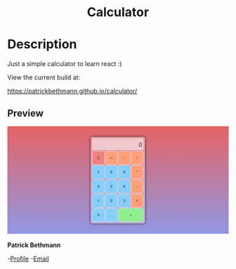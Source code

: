 <h1 align="center">Calculator</h1>

# Description

Just a simple calculator to learn react :)

View the current build at:

https://patrickbethmann.github.io/calculator/

## Preview

![](/screenshots/thumbnail.PNG)

**Patrick Bethmann**

-[Profile](https://github.com/PatrickBethmann) -[Email](mailto:patrickbethmann@outlook.de)
